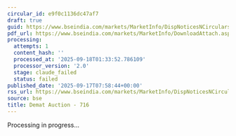 ```yaml
---
circular_id: e9f0c1136dc47af7
draft: true
guid: https://www.bseindia.com/markets/MarketInfo/DispNoticesNCirculars.aspx?Noticeid={D8AE78A3-1B9D-4AFA-B5E3-9282796D13C0}&noticeno=20250917-8&dt=09/17/2025&icount=8&totcount=57&flag=0
pdf_url: https://www.bseindia.com/markets/MarketInfo/DownloadAttach.aspx?id=20250917-8&attachedId=df2d9be0-267d-4c13-8f51-76d2298e03be
processing:
  attempts: 1
  content_hash: ''
  processed_at: '2025-09-18T01:33:52.786109'
  processor_version: '2.0'
  stage: claude_failed
  status: failed
published_date: '2025-09-17T07:58:44+00:00'
rss_url: https://www.bseindia.com/markets/MarketInfo/DispNoticesNCirculars.aspx?Noticeid={D8AE78A3-1B9D-4AFA-B5E3-9282796D13C0}&noticeno=20250917-8&dt=09/17/2025&icount=8&totcount=57&flag=0
source: bse
title: Demat Auction - 716
---
```


Processing in progress...